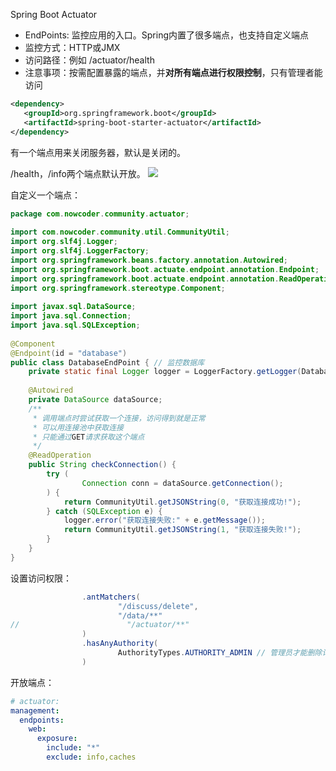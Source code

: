 Spring Boot Actuator
- EndPoints: 监控应用的入口。Spring内置了很多端点，也支持自定义端点
- 监控方式：HTTP或JMX
- 访问路径：例如 /actuator/health
- 注意事项：按需配置暴露的端点，并**对所有端点进行权限控制**，只有管理者能访问

```xml
<dependency>  
   <groupId>org.springframework.boot</groupId>  
   <artifactId>spring-boot-starter-actuator</artifactId>  
</dependency>
```
有一个端点用来关闭服务器，默认是关闭的。

/health，/info两个端点默认开放。
![](https://image-1307616428.cos.ap-beijing.myqcloud.com/Obsidian/202304170913252.png)

自定义一个端点：
```java
package com.nowcoder.community.actuator;  
  
import com.nowcoder.community.util.CommunityUtil;  
import org.slf4j.Logger;  
import org.slf4j.LoggerFactory;  
import org.springframework.beans.factory.annotation.Autowired;  
import org.springframework.boot.actuate.endpoint.annotation.Endpoint;  
import org.springframework.boot.actuate.endpoint.annotation.ReadOperation;  
import org.springframework.stereotype.Component;  
  
import javax.sql.DataSource;  
import java.sql.Connection;  
import java.sql.SQLException;  
  
@Component  
@Endpoint(id = "database")  
public class DatabaseEndPoint { // 监控数据库  
    private static final Logger logger = LoggerFactory.getLogger(DatabaseEndPoint.class);  
  
    @Autowired  
    private DataSource dataSource;  
    /**  
     * 调用端点时尝试获取一个连接，访问得到就是正常  
     * 可以用连接池中获取连接  
     * 只能通过GET请求获取这个端点  
     */  
    @ReadOperation  
    public String checkConnection() {  
        try (  
                Connection conn = dataSource.getConnection();  
        ) {  
            return CommunityUtil.getJSONString(0, "获取连接成功!");  
        } catch (SQLException e) {  
            logger.error("获取连接失败:" + e.getMessage());  
            return CommunityUtil.getJSONString(1, "获取连接失败!");  
        }  
    }  
}
```
设置访问权限：
```java
                .antMatchers(  
                        "/discuss/delete",  
                        "/data/**"  
//                        "/actuator/**"  
                )  
                .hasAnyAuthority(  
                        AuthorityTypes.AUTHORITY_ADMIN // 管理员才能删除讨论贴  
                )
```
开放端点：
```yml
# actuator:  
management:  
  endpoints:  
    web:  
      exposure:  
        include: "*"  
        exclude: info,caches
```